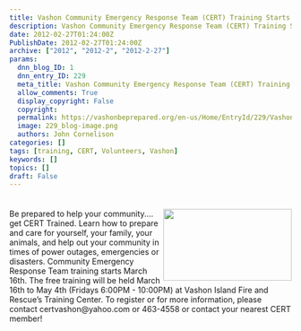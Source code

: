 ```yaml
---
title: Vashon Community Emergency Response Team (CERT) Training Starts March 16th
description: Vashon Community Emergency Response Team (CERT) Training Starts March 16th
date: 2012-02-27T01:24:00Z
PublishDate: 2012-02-27T01:24:00Z
archive: ["2012", "2012-2", "2012-2-27"]
params:
  dnn_blog_ID: 1
  dnn_entry_ID: 229
  meta_title: Vashon Community Emergency Response Team (CERT) Training Starts March 16th
  allow_comments: True
  display_copyright: False
  copyright:
  permalink: https://vashonbeprepared.org/en-us/Home/EntryId/229/Vashon-Community-Emergency-Response-Team-CERT-Training-Starts-March-16th
  image: 229_blog-image.png
  authors: John Cornelison
categories: []
tags: [training, CERT, Volunteers, Vashon]
keywords: []
topics: []
draft: False
---
```


<div class="wlWriterHeaderFooter" style="padding-bottom: 4px; margin: 0px; padding-left: 0px; padding-right: 0px; float: none; padding-top: 4px;"></div>
<p style="text-align: right;"><a href="./images/229/Vashon-Community-Emergency-Response-Team_F45C-CERT%2c512x324_2.gif"><img alt="" style="width: 229px; float: right; height: 128px;" src="/Portals/1/Graphics/Logos/CERT.512x324.gif" /></a></p>
<p>Be prepared to help your community.... get CERT Trained. Learn how to prepare and care for yourself, your family, your animals, and help out your community in times of power outages, emergencies or disasters. Community Emergency Response Team training starts March 16th. The free training will be held March 16th to May 4th (Fridays 6:00PM - 10:00PM) at Vashon Island Fire and Rescue&rsquo;s Training Center. To register or for more information, please contact certvashon@yahoo.com or 463-4558 or contact your nearest CERT member!</p>
